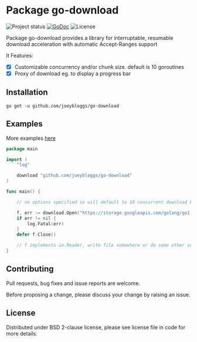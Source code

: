 Package go-download
===================
![Project status](https://img.shields.io/badge/version-1.0.0-green.svg)
[![GoDoc](https://godoc.org/github.com/joeybloggs/go-download?status.svg)](https://godoc.org/github.com/joeybloggs/go-download)
![License](https://img.shields.io/badge/license-BSD%202--clause-blue.svg)

Package go-download provides a library for interruptable, resumable download acceleration with automatic Accept-Ranges support

It Features:
- [x] Customizable concurrency and/or chunk size. default is 10 goroutines
- [x] Proxy of download eg. to display a progress bar

## Installation
```shell
go get -u github.com/joeybloggs/go-download
```

## Examples

More examples [here](https://github.com/joeybloggs/go-download/tree/master/examples)

```go
package main

import (
	"log"

	download "github.com/joeybloggs/go-download"
)

func main() {

	// no options specified so will default to 10 concurrent download by default

	f, err := download.Open("https://storage.googleapis.com/golang/go1.8.1.src.tar.gz", nil)
	if err != nil {
		log.Fatal(err)
	}
	defer f.Close()

	// f implements io.Reader, write file somewhere or do some other sort of work with it
}
```

## Contributing

Pull requests, bug fixes and issue reports are welcome.

Before proposing a change, please discuss your change by raising an issue.

## License

Distributed under BSD 2-clause license, please see license file in code for more details.